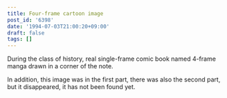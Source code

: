 ```yaml
---
title: Four-frame cartoon image
post_id: '6398'
date: '1994-07-03T21:00:20+09:00'
draft: false
tags: []
---
```


During the class of history, real single-frame comic book named 4-frame manga drawn in a corner of the note.

In addition, this image was in the first part, there was also the second part, but it disappeared, it has not been found yet.